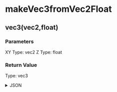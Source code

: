 # makeVec3fromVec2Float

## vec3(vec2,float)

### Parameters

XY
  Type: vec2
Z
  Type: float

### Return Value

  Type: vec3

<details><summary>JSON</summary>

```
{
  "Type": "makeVec3fromVec2Float",
  "Name": "vec3(vec2,float)",
  "Category": 1,
  "InputPins": [
    {
      "Connection": null,
      "Id": "XY",
      "Type": "vec2"
    },
    {
      "Connection": null,
      "Id": "Z",
      "Type": "float"
    }
  ],
  "OutputPins": [
    {
      "Id": "",
      "Type": "vec3"
    }
  ]
}
```

</details>

